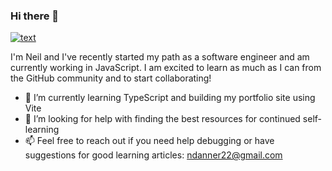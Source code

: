 ### Hi there 👋

[![text](https://img.shields.io/badge/LinkedIn-0077B5?style=for-the-badge&logo=linkedin&logoColor=white)](https://www.linkedin.com/in/neil-danner-8a354a52)

I'm Neil and I've recently started my path as a software engineer and am currently working in JavaScript. I am excited to learn as much as I can from the GitHub community and to start collaborating!

- 🌱 I’m currently learning TypeScript and building my portfolio site using Vite
- 🤔 I’m looking for help with finding the best resources for continued self-learning
- 📫 Feel free to reach out if you need help debugging or have suggestions for good learning articles: ndanner22@gmail.com
